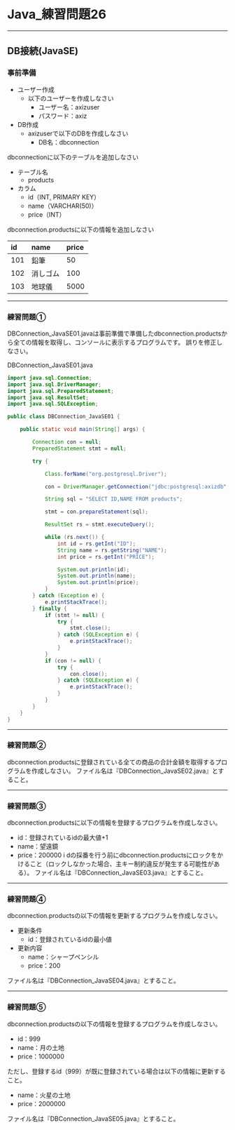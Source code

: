 # Java_練習問題26

---

## DB接続(JavaSE)

### 事前準備

* ユーザー作成
  * 以下のユーザーを作成しなさい
    * ユーザー名：axizuser
    * パスワード：axiz
* DB作成
  * axizuserで以下のDBを作成しなさい
    * DB名：dbconnection

dbconnectionに以下のテーブルを追加しなさい

* テーブル名
  * products
* カラム
  * id（INT, PRIMARY KEY）
  * name（VARCHAR(50)）
  * price（INT）

dbconnection.productsに以下の情報を追加しなさい

|id|name|price|
|:--|:--|:--|
|101|鉛筆|50|
|102|消しゴム|100|
|103|地球儀|5000|

---

### 練習問題①

DBConnection_JavaSE01.javaは事前準備で準備したdbconnection.productsから全ての情報を取得し、コンソールに表示するプログラムです。
誤りを修正しなさい。

DBConnection_JavaSE01.java

```java
import java.sql.Connection;
import java.sql.DriverManager;
import java.sql.PreparedStatement;
import java.sql.ResultSet;
import java.sql.SQLException;

public class DBConnection_JavaSE01 {

    public static void main(String[] args) {

        Connection con = null;
        PreparedStatement stmt = null;

        try {

            Class.forName("org.postgresql.Driver");

            con = DriverManager.getConnection("jdbc:postgresql:axizdb", "axizuser", "axiz");

            String sql = "SELECT ID,NAME FROM products";

            stmt = con.prepareStatement(sql);

            ResultSet rs = stmt.executeQuery();

            while (rs.next()) {
                int id = rs.getInt("ID");
                String name = rs.getString("NAME");
                int price = rs.getInt("PRICE");

                System.out.println(id);
                System.out.println(name);
                System.out.println(price);
            }
        } catch (Exception e) {
            e.printStackTrace();
        } finally {
            if (stmt != null) {
                try {
                    stmt.close();
                } catch (SQLException e) {
                    e.printStackTrace();
                }
            }
            if (con != null) {
                try {
                    con.close();
                } catch (SQLException e) {
                    e.printStackTrace();
                }
            }
        }
    }
}

```

---

### 練習問題②

dbconnection.productsに登録されている全ての商品の合計金額を取得するプログラムを作成しなさい。
ファイル名は『DBConnection_JavaSE02.java』とすること。

---

### 練習問題③

dbconnection.productsに以下の情報を登録するプログラムを作成しなさい。

* id：登録されているidの最大値+1
* name：望遠鏡
* price：200000
i
dの採番を行う前にdbconnection.productsにロックをかけること（ロックしなかった場合、主キー制約違反が発生する可能性がある）。
ファイル名は『DBConnection_JavaSE03.java』とすること。

---

### 練習問題④

dbconnection.productsの以下の情報を更新するプログラムを作成しなさい。

* 更新条件
  * id：登録されているidの最小値
* 更新内容
  * name：シャープペンシル
  * price：200

ファイル名は『DBConnection_JavaSE04.java』とすること。

---

### 練習問題⑤

dbconnection.productsの以下の情報を登録するプログラムを作成しなさい。

* id：999
* name：月の土地
* price：1000000

ただし、登録するid（999）が既に登録されている場合は以下の情報に更新すること。

* name：火星の土地
* price：2000000

ファイル名は『DBConnection_JavaSE05.java』とすること。

